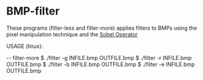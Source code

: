# BMP-filter
These programs (filter-less and filter-more) applies filters to BMPs using the pixel manipulation technique and the [Sobel Operator](https://en.wikipedia.org/wiki/Sobel_operator)


USAGE (linux):

-- filter-more
$ ./filter -g INFILE.bmp OUTFILE.bmp
$ ./filter -r INFILE.bmp OUTFILE.bmp
$ ./filter -b INFILE.bmp OUTFILE.bmp
$ ./filter -e INFILE.bmp OUTFILE.bmp
